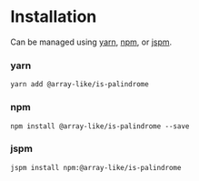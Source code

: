 # Installation

Can be managed using
[yarn](https://yarnpkg.com/en/docs),
[npm](https://docs.npmjs.com),
or [jspm](https://jspm.org/docs).


### yarn
```terminal
yarn add @array-like/is-palindrome
```

### npm
```terminal
npm install @array-like/is-palindrome --save
```

### jspm
```terminal
jspm install npm:@array-like/is-palindrome
```

